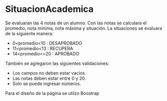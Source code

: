 # SituacionAcademica
Se evaluaran las 4 notas de un alumno. Con las notas se calculara el promedio, nota minima, nota máxima y situación.
La situaciones se evaluara de la siguiente manera: 
  - 0<promedio<10 : DESAPROBADO
  - 11<promedio<13 : RECUPERA
  - 14<promedio<=20 : APROBADO

También se agregaron las siguientes validaciones: 
  - Los campos no deben estar vacios.
  - Las notas deben estar entre 0 y 20.
  - Solo se puede ingresar números.

Para el diseño de la página se utilzo Boostrap
